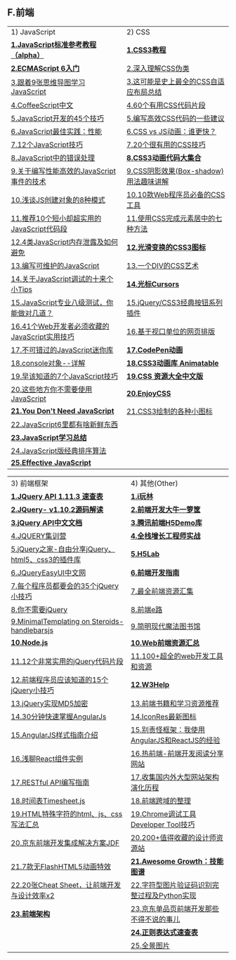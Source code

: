 <h2>F.前端</h2>

<table>
  <tr>
    <td>1) JavaScript</td>
    <td>2) CSS</td>
  </tr>
  <tr>
    <td><a href="http://javascript.ruanyifeng.com/#introduction"><strong>1.JavaScript标准参考教程（alpha）</strong></a></td>
    <td><a href="http://www.w3school.com.cn/css3/index.asp"><strong>1.CSS3教程</strong></a></td>
  </tr>
  <tr>
    <td><a href="http://es6.ruanyifeng.com/"><strong>2.ECMAScript 6入门</strong></a></td>
    <td><a href="http://www.cnblogs.com/xiaohuochai/p/5518943.html">2.深入理解CSS伪类</a></td>
  </tr>
  <tr>
    <td><a href="http://www.spotty.com.cn/archives/98/">3.跟着9张思维导图学习JavaScript</a></td>
    <td><a href="http://www.cnblogs.com/qieguo/p/5421252.html">3.这可能是史上最全的CSS自适应布局总结</a></td>
  </tr>
  <tr>
    <td><a href="http://coffee-script.org/#try:alert%20%22Hello%20CoffeeScript!%22%0A%0Asda">4.CoffeeScript中文</a></td>
    <td><a href="https://segmentfault.com/a/1190000002773955">4.60个有用CSS代码片段</a></td>
  </tr>
  <tr>
    <td><a href="http://www.phpxs.com/post/4476">5.JavaScript开发的45个技巧</a></td>
    <td><a href="http://www.codeceo.com/article/do-better-css-code.html">5.编写高效CSS代码的一些建议</a></td>
  </tr>
  <tr>
    <td><a href="http://www.jianshu.com/p/40144f3e3b4c">6.JavaScript最佳实践：性能</a></td>
    <td><a href="http://zencode.in/19.CSS-vs-JS动画：谁更快？.html">6.CSS vs JS动画：谁更快？</a></td>
  </tr>
  <tr>
    <td><a href="http://www.w3cplus.com/javascript/12-extremely-useful-hacks-for-javascript.html">7.12个JavaScript技巧</a></td>
    <td><a href="http://caibaojian.com/useful-css-tips.html">7.20个很有用的CSS技巧</a></td>
  </tr>
  <tr>
    <td><a href="http://ouvens.github.io/article-translation/2016/05/12/proper-error-handler-in-javascript.html">8.JavaScript中的错误处理</a></td>
    <td><a href="http://netsmell.com/post/css3-animation-sniplet.html?_biz=MjM5OTA1MDUyMA==&amp;mid=407358558&amp;idx=2&amp;sn=b21877f23bf4063fa311185009c1f0b7&amp;scene=0#/"><strong>8.CSS3动画代码大集合</strong></a></td>
  </tr>
  <tr>
    <td><a href="http://www.cnblogs.com/sharpxiajun/p/4111853.html">9.关于编写性能高效的JavaScript事件的技术</a></td>
    <td><a href="http://www.webhek.com/css-box-shadow-property?_biz=MjM5OTA1MDUyMA==&amp;mid=407358558&amp;idx=2&amp;sn=b21877f23bf4063fa311185009c1f0b7&amp;scene=0#wechat_redirect1466593672939">9.CSS阴影效果(Box-shadow)用法趣味讲解</a></td>
  </tr>
  <tr>
    <td><a href="http://www.phpxs.com/post/4308">10.浅谈JS创建对象的8种模式</a></td>
    <td><a href="http://www.webhek.com/10-css-tools?_biz=MjM5OTA1MDUyMA==&amp;mid=407358558&amp;idx=2&amp;sn=b21877f23bf4063fa311185009c1f0b7&amp;scene=0#wechat_redirect1464312175675">10.10款Web程序员必备的CSS工具</a></td>
  </tr>
  <tr>
    <td><a href="http://www.jianshu.com/p/3ef822ec5a63">11.推荐10个短小却超实用的JavaScript代码段</a></td>
    <td><a href="http://www.spotty.com.cn/archives/61/">11.使用CSS完成元素居中的七种方法</a></td>
  </tr>
  <tr>
    <td><a href="http://jinlong.github.io/2016/05/01/4-Types-of-Memory-Leaks-in-JavaScript-and-How-to-Get-Rid-Of-Them/">12.4类JavaScript内存泄露及如何避免</a></td>
    <td><a href="http://netsmell.com/apps/transformable-icons/getting-started.html"><strong>12.光滑变换的CSS3图标</strong></a></td>
  </tr>
  <tr>
    <td><a href="https://www.h5jun.com/post/untangling-spaghetti-code-writing-maintainable-javascript.html">13.编写可维护的JavaScript</a></td>
    <td><a href="http://netsmell.com/apps/A-Single-Div/?_biz=MjM5OTA1MDUyMA==&amp;mid=407358558&amp;idx=2&amp;sn=b21877f23bf4063fa311185009c1f0b7&amp;scene=0#wechat_redirect1467934488281">13.一个DIV的CSS艺术</a></td>
  </tr>
  <tr>
    <td><a href="https://segmentfault.com/a/1190000005624728">14.关于JavaScript调试的十来个小Tips</a></td>
    <td><a href="http://netsmell.com/apps/cursors-gh-pages/index.html"><strong>14.光标Cursors</strong></a></td>
  </tr>
  <tr>
    <td><a href="http://ourjs.com/detail/52fb82e13bd19c4814000001">15.JavaScript专业八级测试，你能做对几道？</a></td>
    <td><a href="http://www.codeceo.com/article/jquery-css3-button-1.html">15.jQuery/CSS3经典按钮系列插件</a></td>
  </tr>
  <tr>
    <td><a href="http://www.smartcitychina.cn/QianYanJiShu/2016-07/7454.html">16.41个Web开发者必须收藏的JavaScript实用技巧</a></td>
    <td><a href="http://www.ido321.com/1675.html">16.基于视口单位的网页排版</a></td>
  </tr>
  <tr>
    <td><a href="http://yanhaijing.com/javascript/2015/12/29/mini-js-lib/">17.不可错过的JavaScript迷你库</a></td>
    <td><a href="http://codepen.io/"><strong>17.CodePen动画</strong></a></td>
  </tr>
  <tr>
    <td><a href="http://www.spotty.com.cn/archives/29/">18.console对象--详解</a></td>
    <td><a href="http://www.aseoe.com/special/webstart/css3_animation/"><strong>18.CSS3动画库 Animatable</strong></a></td>
  </tr>
  <tr>
    <td><a href="http://www.vaikan.com/seven-javascript-things-i-wish-i-knew-much-earlier-in-my-career/?_biz=MjM5OTA1MDUyMA==&amp;mid=407358558&amp;idx=2&amp;sn=b21877f23bf4063fa311185009c1f0b7&amp;scene=0#wechat_redirect146642726662">19.早该知道的7个JavaScript技巧</a></td>
    <td><a href="https://github.com/jobbole/awesome-css-cn"><Strong>19.CSS 资源大全中文版</Strong></a></td>
  </tr>
  <tr>
    <td><a href="http://webres.wang/you-don-t-need-javascript-for-that/">20.这些地方你不需要使用JavaScript</a></td>
    <td><a href="http://enjoycss.com/gallery/shapes"><Strong>20.EnjoyCSS</Strong></a></td>
  </tr>
  <tr>
    <td><a href="https://github.com/NamPNQ/You-Dont-Need-Javascript"><strong>21.You Don't Need JavaScript</strong></a></td>
    <td><a href="http://www.webhek.com/cssicon#/icon/relieved-solid">21.CSS3绘制的各种小图标</a></td>
  </tr>
  <tr>
    <td><a href="http://www.webhek.com/javascript6">22.JavaScript6里都有啥新鲜东西</a></td>
    <td></td>
  </tr>
  <tr>
    <td><a href="http://www.codeceo.com/article/learning-javascript-part-9.html"><Strong>23.JavaScript学习总结</Strong></a></td>
    <td></td>
  </tr>
  <tr>
    <td><a href="https://github.com/damonare/Sorts">24.JavaScript版经典排序算法</a></td>
    <td></td>
  </tr>
  <tr>
    <td><a href="https://github.com/dreamapplehappy/effective-javascript"><strong>25.Effective JavaScript</strong></a></td>
    <td></td>
  </tr>
</table>

<table>
  <tr>
    <td>3) 前端框架</td>
    <td>4) 其他(Other)</td>
  </tr>
  <tr>
    <td><a href="http://codecloud.net/books/jquery/index.html"><strong>1.JQuery API 1.11.3 速查表</strong></a></td> 
    <td><a href="http://www.iwan0.com/"><strong>1.i玩林</strong></a></td> 
  </tr>
  <tr>
    <td><a href="https://github.com/chokcoco/jQuery-"><strong>2.JQuery- v1.10.2源码解读</strong></a></td> 
    <td><a href="http://caibaojian.com/some-fe"><strong>2.前端开发大牛一箩筐</strong></a></td> 
  </tr>
  <tr>
    <td><a href="http://www.css88.com/jqapi-1.9/"><strong>3.jQuery API中文文档</strong></a></td> 
    <td><a href="http://css3lib.alloyteam.com/"><strong>3.腾讯前端H5Demo库</strong></a></td> 
  </tr>
  <tr>
    <td><a href="http://hao.jser.com/archive/10319/">4.JQUERY集训营</a></td> 
    <td><a href="https://github.com/phodal/growth-in-action"><strong>4.全栈增长工程师实战</strong></a></td> 
  </tr>
  <tr>
    <td><a href="http://www.htmleaf.com/">5.jQuery之家-自由分享jQuery、html5、css3的插件库</a></td> 
    <td><a href="http://www.famanoder.com/h5lab"><strong>5.H5Lab</strong></a></td>  
  </tr>
  <tr>
    <td><a href="http://www.jeasyui.net/">6.JQueryEasyUI中文网</a></td> 
    <td><a href="https://github.com/mulgore/Front-End-Develop-Guide"><strong>6.前端开发指南</strong></a></td>  
  </tr>
  <tr>
    <td><a href="http://bbs.jointforce.com/forum.php?mod=viewthread&amp;tid=15640&amp;extra=page%3D3">7.每个程序员都要会的35个jQuery小技巧</a></td> 
    <td><a href="http://www.jeffjade.com/2016/03/30/104-front-end-tutorial/?hmsr=toutiao.io&amp;amp;utm_medium=toutiao.io&amp;amp;utm_source=toutiao.io">7.最全前端资源汇集</a></td>  
  </tr>
  <tr>
    <td><a href="http://www.webhek.com/you-do-not-need-jquery?_biz=MjM5OTA1MDUyMA==&amp;mid=407358558&amp;idx=2&amp;sn=b21877f23bf4063fa311185009c1f0b7&amp;scene=0#wechat_redirect1466151028284">8.你不需要jQuery</a></td> 
    <td><a href="http://www.36zhen.com/t?id=3751">8.前端e路</a></td>  
  </tr>
  <tr>
    <td><a href="http://handlebarsjs.com/">9.MinimalTemplating on Steroids-handlebarsjs</a></td> 
    <td><a href="http://www.nowamagic.net/librarys/">9.简明现代魔法图书馆</a></td>  
  </tr>
  <tr>
    <td><a href="https://nodejs.org/en/"><strong>10.Node.js</strong></a></td> 
    <td><a href="http://www.cnblogs.com/jihua/p/webfront.html"><strong>10.Web前端资源汇总</strong></a></td>  
  </tr>
  <tr>
    <td><a href="http://bbs.jointforce.com/topic/17252">11.12个非常实用的jQuery代码片段</a></td> 
    <td><a href="https://xituqu.com/170.html">11.100+超全的web开发工具和资源</a></td>  
  </tr>
  <tr>
    <td><a href="http://www.phpxs.com/post/4407">12.前端程序员应该知道的15个jQuery小技巧</a></td> 
    <td><a href="http://w3help.org/zh-cn/kb/"><strong>12.W3Help</strong></a></td>  
  </tr>
  <tr>
    <td><a href="http://u.cxyblog.com/14/article-aid-192.html">13.jQuery实现MD5加密</a></td> 
    <td><a href="http://ms.csdn.net/geek/90147">13.前端书籍和学习资源推荐</a></td>  
  </tr>
  <tr>
    <td><a href="http://www.cnblogs.com/zhili/p/AngularJSQuickStart.html">14.30分钟快速掌握AngularJs</a></td> 
    <td><a href="http://www.iconres.com/index.php">14.IconRes最新图标</a></td>  
  </tr>
  <tr>
    <td><a href="http://www.codeceo.com/article/angularjs-style-guides.html">15.AngularJS样式指南介绍</a></td> 
    <td><a href="http://www.zcfy.cc/article/327">15.别责怪框架：我使用AngularJS和ReactJS的经验</a></td>  
  </tr>
  <tr>
    <td><a href="http://boke.iflsy.com/archives/1186">16.浅聊React组件实例</a></td> 
    <td><a href="http://www.reqianduan.com/">16.热前端-前端开发阅读分享网站</a></td>  
  </tr>
  <tr>
    <td><a href="http://blog.igevin.info/posts/restful-api-get-started-to-write/?hmsr=toutiao.io&amp;utm_medium=toutiao.io&amp;utm_source=toutiao.io">17.RESTful API编写指南</a></td> 
    <td><a href="http://www.jiandaima.com/blog/archives/238.html">17.收集国内外大型网站架构演化历程</a></td>  
  </tr>
  <tr>
    <td><a href="http://www.webhek.com/misc/timesheet-js">18.时间表Timesheet.js</a></td> 
    <td><a href="http://qiutc.me/post/cross-domain-collections.html">18.前端跨域的整理</a></td>  
  </tr>
  <tr>
    <td><a href="http://www.chinarobots.cn/XingYeDongTai/696.html">19.HTML特殊字符的html、js、css写法汇总</a></td> 
    <td><a href="http://www.xuanfengge.com/chrome-developer-debugging-tool-tool-tips.html">19.Chrome调试工具Developer Tool技巧</a></td>  
  </tr>
  <tr>
    <td><a href="https://github.com/putaoshu/jdf/">20.京东前端开发集成解决方案JDF</a></td> 
    <td><a href="http://www.ui.cn/detail/32941.html">20.200+值得收藏的设计师资源站</a></td>  
  </tr>
  <tr>
    <td><a href="http://www.html5tricks.com/html5-effect-no-flash.html">21.7款无FlashHTML5动画特效</a></td> 
    <td><a href="https://github.com/phodal/awesome-growth"><strong>21.Awesome Growth：技能图谱</strong></a></td>  
  </tr>
  <tr>
    <td><a href="http://www.jianshu.com/p/bf266ec5a244">22.20张Cheat Sheet，让前端开发与设计效率x2</a></td>  
    <td><a href="http://www.ifcoder.us/1873">22.字符型图片验证码识别完整过程及Python实现</a></td>  
  </tr>
  <tr>
    <td><a href="http://saito.im/note/The-Architecture-of-F2E/#userconsent#"><strong>23.前端架构</strong></a></td> 
    <td><a href="https://keelii.github.io/2016/07/31/something-have-to-say-with-JD-item/">23.京东单品页前端开发那些不得不说的事儿</a></td>  
  </tr>
  <tr>
    <td></td> 
    <td><a href="http://codecloud.net/books/jquery/regexp.html#1"><strong>24.正则表达式速查表</strong></a></td>  
  </tr>
  <tr>
    <td></td> 
    <td><a href="http://www.tupian114.com/tupian/quanjing.html">25.全景图片</a></td>  
  </tr>
</table>

